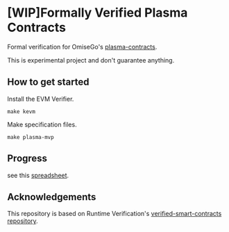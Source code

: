 # [WIP]Formally Verified Plasma Contracts
Formal verification for OmiseGo's [plasma-contracts](https://github.com/omisego/plasma-contracts).

This is experimental project and don't guarantee anything.

## How to get started
Install the EVM Verifier.
```
make kevm
```

Make specification files.
```
make plasma-mvp
```

## Progress
see this [spreadsheet](https://docs.google.com/spreadsheets/d/1P5ldxKE-nfJ0kODdEEr5chm4q6GnLxx_9VgkyA3pnyc).

## Acknowledgements
This repository is based on Runtime Verification's [verified-smart-contracts repository](https://github.com/runtimeverification/verified-smart-contracts).
